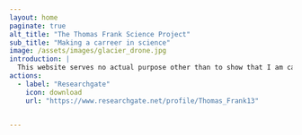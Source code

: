 ```yaml
---
layout: home
paginate: true
alt_title: "The Thomas Frank Science Project"
sub_title: "Making a carreer in science"
image: /assets/images/glacier_drone.jpg
introduction: |
  This website serves no actual purpose other than to show that I am capable of creating one. If you still want to find out what I'm up to, check out [Researchgate](https://www.researchgate.net/profile/Thomas_Frank13).
actions:
  - label: "Researchgate"
    icon: download
    url: "https://www.researchgate.net/profile/Thomas_Frank13"


---
```


